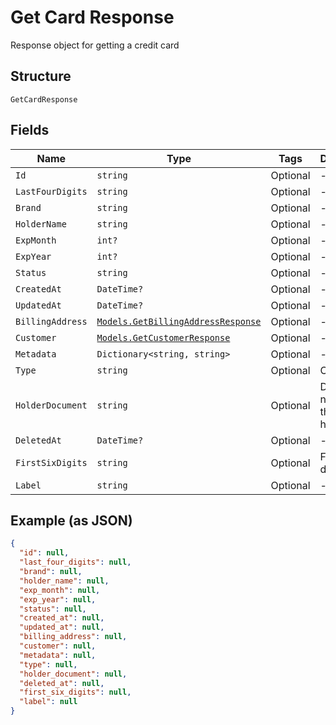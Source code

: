 
# Get Card Response

Response object for getting a credit card

## Structure

`GetCardResponse`

## Fields

| Name | Type | Tags | Description |
|  --- | --- | --- | --- |
| `Id` | `string` | Optional | - |
| `LastFourDigits` | `string` | Optional | - |
| `Brand` | `string` | Optional | - |
| `HolderName` | `string` | Optional | - |
| `ExpMonth` | `int?` | Optional | - |
| `ExpYear` | `int?` | Optional | - |
| `Status` | `string` | Optional | - |
| `CreatedAt` | `DateTime?` | Optional | - |
| `UpdatedAt` | `DateTime?` | Optional | - |
| `BillingAddress` | [`Models.GetBillingAddressResponse`](../../doc/models/get-billing-address-response.md) | Optional | - |
| `Customer` | [`Models.GetCustomerResponse`](../../doc/models/get-customer-response.md) | Optional | - |
| `Metadata` | `Dictionary<string, string>` | Optional | - |
| `Type` | `string` | Optional | Card type |
| `HolderDocument` | `string` | Optional | Document number for the card's holder |
| `DeletedAt` | `DateTime?` | Optional | - |
| `FirstSixDigits` | `string` | Optional | First six digits |
| `Label` | `string` | Optional | - |

## Example (as JSON)

```json
{
  "id": null,
  "last_four_digits": null,
  "brand": null,
  "holder_name": null,
  "exp_month": null,
  "exp_year": null,
  "status": null,
  "created_at": null,
  "updated_at": null,
  "billing_address": null,
  "customer": null,
  "metadata": null,
  "type": null,
  "holder_document": null,
  "deleted_at": null,
  "first_six_digits": null,
  "label": null
}
```

